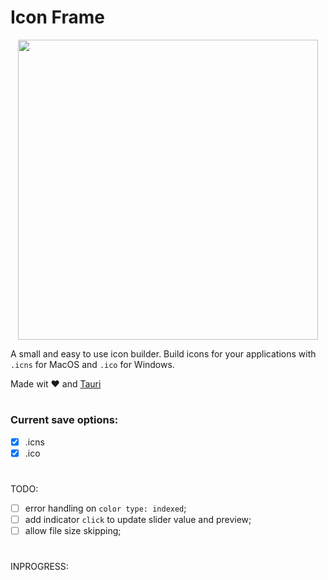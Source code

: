 # Icon Frame

<p align="center"><img src="" width="480px"/></p>

A small and easy to use icon builder. Build icons for your applications with `.icns` for MacOS and `.ico` for Windows.

Made wit ❤️ and [Tauri](https://github.com/tauri-apps/tauri)

#

### Current save options:

- [x] .icns
- [x] .ico

#

TODO:
- [ ] error handling on `color type: indexed`;
- [ ] add indicator `click` to update slider value and preview;
- [ ] allow file size skipping;

#

INPROGRESS: